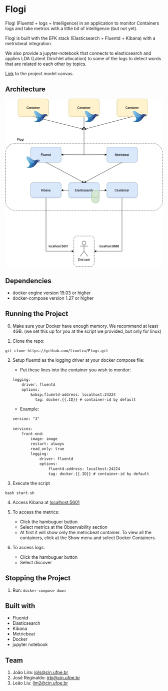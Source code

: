# Flogi
Flogi (Fluentd + logs + Intelligence) in an application to monitor Containers logs and take metrics with a little bit of intelligence (but not yet).

Flogi is built with the EFK stack (Elasticsearch + Fluentd + Kibana) with a metricbeat integration.

We also provide a jupyter-notebook that connects to elasticsearch and applies LDA (Latent Dirichlet allocation) to some of the logs to detect words that are related to each other by topics.

[Link](https://docs.google.com/presentation/d/10f2hk9IX_MxVG62aGdwb-C48a5WSrvOGnnq8ktbN3xI/edit?usp=sharing) to the project model canvas.

## Architecture

![Flogi architecture](./assets/Flogi.jpg)

## Dependencies

* docker engine version 19.03 or higher
* docker-compose version 1.27 or higher

## Running the Project

0. Make sure your Docker have enough memory. We recommend at least 4GB. (we set this up for you at the script we provided, but only for linux)

1. Clone the repo:

```
git clone https://github.com/lionliu/Flogi.git
```

2. Setup fluentd as the logging driver at your docker compose file:

    * Put these lines into the container you wish to monitor:
    ```
    logging:
        driver: fluentd
        options:
            &nbsp;fluentd-address: localhost:24224
              tag: docker.{{.ID}} # container-id by default
    ```

    * Example:
    ```
    version: "3"

    services:
        front-end:
            image: image
            restart: always
            read_only: true
            logging:
                driver: fluentd
                options:
                    fluentd-address: localhost:24224
                    tag: docker.{{.ID}} # container-id by default
    ```

3. Execute the script

```
bash start.sh
```

4. Access Kibana at <localhost:5601>

5. To access the metrics:
    *  Click the hambuguer button
    *  Select metrics at the Observability section
    *  At first it will show only the metricbeat container. To view all the containers, click at the Show menu and select Docker Containers. 

6. To access logs:
    *  Click the hambuguer button
    *  Select discover


## Stopping the Project

1. Run: `docker-compose down `

## Built with

* Fluentd
* Elasticsearch
* Kibana
* Metricbeat
* Docker
* jupyter notebook

## Team

1. João Lira: <jpls@cin.ufpe.br>
2. José Reginaldo: <jrbj@cin.ufpe.br>
3. Leão Liu: <llm2@cin.ufpe.br>